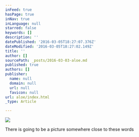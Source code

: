 ```yaml
---
inFeed: true
hasPage: true
inNav: true
inLanguage: null
starred: false
keywords: []
description: ''
datePublished: '2016-03-05T18:27:07.376Z'
dateModified: '2016-03-05T18:27:02.149Z'
title: ''
author: []
sourcePath: _posts/2016-03-03-aloe.md
published: true
authors: []
publisher:
  name: null
  domain: null
  url: null
  favicon: null
url: aloe/index.html
_type: Article

---
```

![](https://the-grid-user-content.s3-us-west-2.amazonaws.com/e4f7f49c-c339-4d5b-8c46-738eefe7765b.png)

There is going to be a picture somewhere close to these words